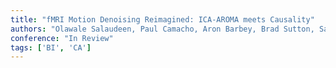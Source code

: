 ```yaml
---
title: "fMRI Motion Denoising Reimagined: ICA-AROMA meets Causality"
authors: "Olawale Salaudeen, Paul Camacho, Aron Barbey, Brad Sutton, Sanmi Koyejo"
conference: "In Review"
tags: ['BI', 'CA']
---
```

